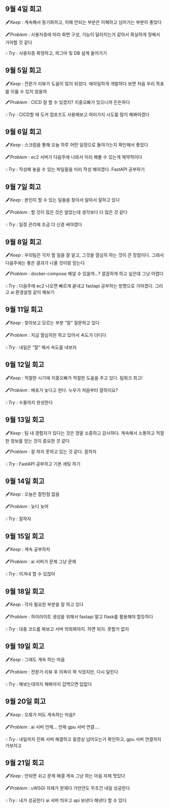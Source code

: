 ## 9월 4일 회고

🖋️*Keep* : 계속해서 동기화하고, 이해 안되는 부분은 이해하고 넘어가는 부분이 좋았다

🖍️*Problem* : 사용자층에 따라 화면 구성, 기능이 달라지는거 같아서 확실하게 정해서 가야할 것 같다

💡*Try* : 사용자층 확정하고, 피그마 및 DB 설계 들어가기

## 9월 5일 회고

🖋️*Keep* : 전문가 리뷰가 도움이 많이 되었다. 애자일하게 개발하다 보면 처음 우리 목표를 이룰 수 있지 않을까

🖍️*Problem* : CICD 잘 할 수 있겠지? 지홍오빠가 있으니까 든든하다

💡*Try* : CICD할 때 도커 컴포즈도 사용해보고 여러가지 시도를 많이 해봐야겠다

## 9월 6일 회고

🖋️*Keep* : 스크럼을 통해 오늘 하루 어떤 일정으로 돌아가는지 확인해서 좋았다

🖍️*Problem* : ec2 서버가 다음주에 나와서 미리 해볼 수 있는게 제약적이다

💡*Try* : 작성해 놓을 수 있는 파일들을 미리 작성 해야겠다. FastAPI 공부하기

## 9월 7일 회고

🖋️*Keep* : 본인이 할 수 있는 일들을 찾아서 알아서 잘하고 있다

🖍️*Problem* : 할 것이 많은 것은 알았는데 생각보다 더 많은 것 같다

💡*Try* : 일정 관리에 조금 더 신경 써야겠다

## 9월 8일 회고

🖋️*Keep* : 우리팀은 각자 할 일을 잘 알고, 그것을 열심히 하는 것이 큰 장점이다. 그래서 다음주에는 좋은 결과가 나올 것이랑 믿는다

🖍️*Problem* : docker-compose 해낼 수 있을까…? 깔끔하게 하고 싶은데 그냥 어렵다

💡*Try* : 다음주에 ec2 나오면 빠르게 끝내고 fastapi 공부하는 방향으로 가야겠다. 그리고 ai 환경설정 같이 해보기

## 9월 11일 회고

🖋️*Keep* : 찾아보고 모르는 부분 “잘” 질문하고 있다

🖍️*Problem* : 지금 열심히만 하고 있어서 속도가 더디다

💡*Try* : 내일은 “잘” 해서 속도를 내보자

## 9월 12일 회고

🖋️*Keep* : 적절한 시기에 지홍오빠가 적절한 도움을 주고 있다. 팀워크 최고!

🖍️*Problem* : 배포가 늦다고 한다. 누우가 처음부터 잘하지요?

💡*Try* : 수욜까지 완성한다

## 9월 13일 회고

🖋️*Keep* : 팀 내 경험자가 있다는 것은 정말 소중하고 감사하다. 계속해서 소통하고 적절한 정보를 얻는 것이 중요한 것 같다

🖍️*Problem* : 잘 하지 못하고 있는 것 같다.
잘하자

💡*Try* : FastAPI 공부하고 기본 세팅 하기

## 9월 14일 회고

🖋️*Keep* : 오늘은 잘한점 없음

🖍️*Problem* : 늦다 늦어

💡*Try* : 잘하자

## 9월 15일 회고

🖋️*Keep* : 계속 공부하자

🖍️*Problem* : ai 서버가 문제 그냥 문제

💡*Try* : 이겨내 할 수 있잖아

## 9월 18일 회고

🖋️*Keep* : 각자 필요한 부분을 잘 하고 있다

🖍️*Problem* : 하이라이트 생성을 위해서 fastapi 말고 flask를 활용해야 할듯하다

💡*Try* : 대충 코드를 짜보고 서버 띄워봐야지. 하면 되지. 못할거 없지

## 9월 19일 회고

🖋️*Keep* : 그래도 계속 하는 마음

🖍️*Problem* : 전문가 리뷰 후 의욕이 팍 식었지만, 다시 달린다

💡*Try* : 해보는데까지 해봐야지 겁먹으면 답없다

## 9월 20일 회고

🖋️*Keep* : 오류가 떠도 계속하는 마음!!

🖍️*Problem* : ai 서버 언제… 언제 gpu 서버 연결….

💡*Try* : 내일까지 진짜 서버 해결하고 동영상 넘어오는거 확인하고, gpu 서버 연결까지 가보자고

## 9월 21일 회고

🖋️*Keep* : 안되면 쉬고 문제 해결 계속 그냥 하는 마음 자체 멋있다

🖍️*Problem* : uWSGI 자체가 문제다 가만안도 무조건 내일 성공한다

💡*Try* : 내가 성공한다 ai 서버 띄우고 api 보낸다 해낸다 할 수 있다
